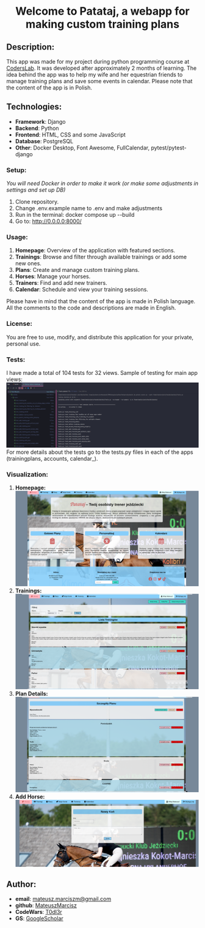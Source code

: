 <h1 align="center"> Welcome to <strong>Patataj</strong>, a webapp for making custom training plans</h1>

## Description:

This app was made for my project during python programming course at [CodersLab](https://github.com/CodersLab). It was developed after approximately 2 months of learning.
The idea behind the app was to help my wife and her equestrian friends to manage training plans and save some events in calendar. Please note that the content of the app is in Polish.


## Technologies:

- **Framework**: Django
- **Backend**: Python
- **Frontend**: HTML, CSS and some JavaScript
- **Database**: PostgreSQL
- **Other**: Docker Desktop, Font Awesome, FullCalendar, pytest/pytest-django


### Setup:
<i>You will need Docker in order to make it work (or make some adjustments in settings and set up DB)</i>
1. Clone repository.
2. Change .env.example name to .env and make adjustments
3. Run in the terminal: docker compose up --build
4. Go to: http://0.0.0.0:8000/



### Usage:
1. **Homepage**: Overview of the application with featured sections.
2. **Trainings**: Browse and filter through available trainings or add some new ones.
3. **Plans**: Create and manage custom training plans.
4. **Horses**: Manage your horses.
5. **Trainers**: Find and add new trainers.
6. **Calendar**: Schedule and view your training sessions.
<p>
Please have in mind that the content of the app is made in Polish language. All the comments to the code and descriptions are made in English.
</p>

### License:
You are free to use, modify, and distribute this application for your private, personal use.


### Tests:
I have made a total of 104 tests for 32 views. Sample of testing for main app views:
![tests](visualization/tests.png)
For more details about the tests go to the tests.py files in each of the apps (trainingplans, accounts, calendar_).

### Visualization:
1. **Homepage:**
![Homepage](visualization/Homepage.png)
2. **Trainings:**
![Trainings](visualization/Trainings.png)
3. **Plan Details:**
![TrainingPlan](visualization/TrainingPlanDetails.png)
4. **Add Horse:**
![AddHorse](visualization/AddHorse.png)


## Author:
- **email**: mateusz.marciszm@gmail.com
- **github**: [MateuszMarcisz](https://github.com/MateuszMarcisz)
- **CodeWars**: [T0dl3r](https://www.codewars.com/users/T0dl3r)
- **GS**: [GoogleScholar](https://scholar.google.com/citations?user=QW3tlewAAAAJ&hl=en)

